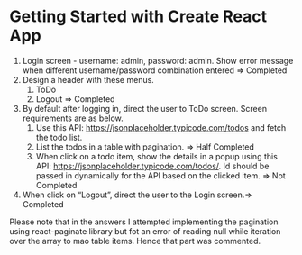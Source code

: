 # Getting Started with Create React App

1. Login screen - username: admin, password: admin. Show error message when different username/password combination entered => Completed
2. Design a header with these menus.
      1. ToDo
      2. Logout  => Completed
3. By default after logging in, direct the user to ToDo screen. Screen requirements are as below.
      1. Use this API: https://jsonplaceholder.typicode.com/todos and fetch the todo list.
      2. List the todos in a table with pagination. => Half Completed 
      3. When click on a todo item, show the details in a popup using this
         API: https://jsonplaceholder.typicode.com/todos/<id>. Id should be passed in dynamically
         for the API based on the clicked item. => Not Completed
4. When click on “Logout”, direct the user to the Login screen.=> Completed

Please note that in the answers I attempted implementing the pagination using react-paginate library but fot an error of reading null while iteration over the array to mao table items. Hence that part was commented.
